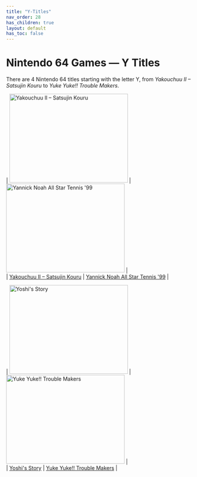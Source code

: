```yaml
---
title: "Y-Titles"
nav_order: 28
has_children: true
layout: default
has_toc: false
---
```


# Nintendo 64 Games — Y Titles

There are 4 Nintendo 64 titles starting with the letter Y, from *Yakouchuu II – Satsujin Kouru* to *Yuke Yuke!! Trouble Makers*.

| <a href="y/yakouchuu-ii-satsujin-kouru"><img src="" width="320" height="240" alt="Yakouchuu II – Satsujin Kouru"/></a> | <a href="y/yannick-noah-all-star-tennis-99"><img src="" width="320" height="240" alt="Yannick Noah All Star Tennis '99"/></a> |  
| [Yakouchuu II – Satsujin Kouru](y/yakouchuu-ii-satsujin-kouru) | [Yannick Noah All Star Tennis '99](y/yannick-noah-all-star-tennis-99) |

| <a href="y/yoshis-story"><img src="" width="320" height="240" alt="Yoshi's Story"/></a> | <a href="y/yuke-yuke-trouble-makers"><img src="" width="320" height="240" alt="Yuke Yuke!! Trouble Makers"/></a> |  
| [Yoshi's Story](y/yoshis-story) | [Yuke Yuke!! Trouble Makers](y/yuke-yuke-trouble-makers) |
